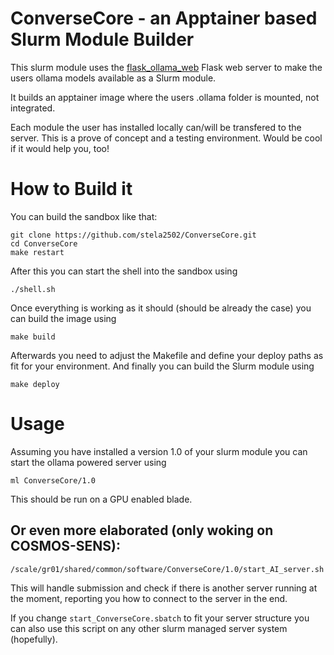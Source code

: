 # ConverseCore - an Apptainer based Slurm Module Builder

This slurm module uses the [flask_ollama_web](https://github.com/stela2502/flask_ollama_web) Flask web server to make the users ollama models available as a Slurm module.

It builds an apptainer image where the users .ollama folder is mounted, not integrated.

Each module the user has installed locally can/will be transfered to the server.
This is a prove of concept and a testing environment. Would be cool if it would help you, too!

# How to Build it

You can build the sandbox like that:

```
git clone https://github.com/stela2502/ConverseCore.git
cd ConverseCore
make restart
```

After this you can start the shell into the sandbox using

```
./shell.sh
```

Once everything is working as it should (should be already the case) you can build the image using

```
make build
```

Afterwards you need to adjust the Makefile and define your deploy paths as fit for your environment.
And finally you can build the Slurm module using 

```
make deploy
```

# Usage

Assuming you have installed a version 1.0 of your slurm module you can start the ollama powered server using

```
ml ConverseCore/1.0
```

This should be run on a GPU enabled blade.


## Or even more elaborated (only woking on COSMOS-SENS):

```
/scale/gr01/shared/common/software/ConverseCore/1.0/start_AI_server.sh
```

This will handle submission and check if there is another server running at the moment,
reporting you how to connect to the server in the end.

If you change ``start_ConverseCore.sbatch`` to fit your server structure you can also use this script on any other slurm managed server system (hopefully).



